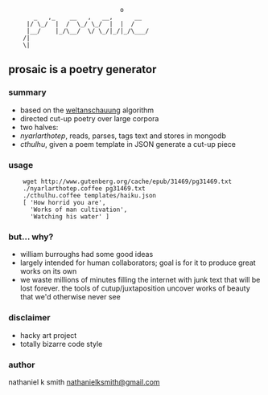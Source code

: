                                    o
           _   ,_    __   ,   __,      __
         |/ \_/  |  /  \_/ \_/  |  |  /
         |__/    |_/\__/  \/ \_/|_/|_/\___/
        /|
        \|

## prosaic is a poetry generator

### summary

 * based on the [weltanschauung](https://github.com/nathanielksmith/weltanschauung) algorithm
 * directed cut-up poetry over large corpora
 * two halves:
  * _nyarlarthotep_, reads, parses, tags text and stores in mongodb
  * _cthulhu_, given a poem template in JSON generate a cut-up piece

### usage

        wget http://www.gutenberg.org/cache/epub/31469/pg31469.txt
        ./nyarlarthotep.coffee pg31469.txt
        ./cthulhu.coffee templates/haiku.json
        [ 'How horrid you are',
          'Works of man cultivation',
          'Watching his water' ]
### but... why?

 * william burroughs had some good ideas
 * largely intended for human collaborators; goal is for it to produce great works on its own
 * we waste millions of minutes filling the internet with junk text that will be lost forever. the tools of cutup/juxtaposition uncover works of beauty that we'd otherwise never see

### disclaimer

 * hacky art project
 * totally bizarre code style

### author

nathaniel k smith
<nathanielksmith@gmail.com>
